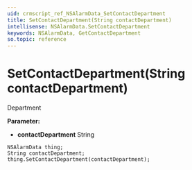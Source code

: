 ```yaml
---
uid: crmscript_ref_NSAlarmData_SetContactDepartment
title: SetContactDepartment(String contactDepartment)
intellisense: NSAlarmData.SetContactDepartment
keywords: NSAlarmData, GetContactDepartment
so.topic: reference
---
```


# SetContactDepartment(String contactDepartment)

Department

**Parameter:** 
 - **contactDepartment** String

```crmscript
NSAlarmData thing;
String contactDepartment;
thing.SetContactDepartment(contactDepartment);
```

